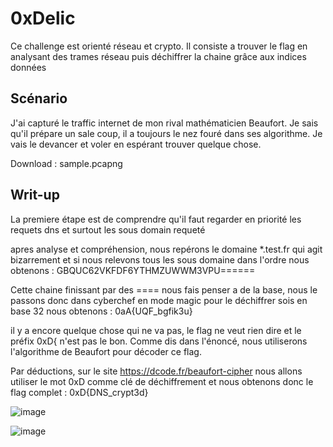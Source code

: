# 0xDelic
Ce challenge est orienté réseau et crypto. Il consiste a trouver le flag en analysant des trames réseau puis déchiffrer la chaine grâce aux indices données 

## Scénario

J'ai capturé le traffic internet de mon rival mathématicien Beaufort. Je sais qu'il prépare un sale coup, il a toujours le nez fouré dans ses algorithme. Je vais le devancer et voler en espérant trouver quelque chose.


Download : sample.pcapng

## Writ-up
La premiere étape est de comprendre qu'il faut regarder en priorité les requets dns et surtout les sous domain requeté

apres analyse et compréhension, nous repérons le domaine *.test.fr qui agit bizarrement et si nous relevons tous les sous domaine dans l'ordre nous obtenons : GBQUC62VKFDF6YTHMZUWWM3VPU======

Cette chaine finissant par des ==== nous fais penser a de la base, nous le passons donc dans cyberchef en mode magic pour le déchiffrer sois en base 32 nous obtenons :
0aA{UQF_bgfik3u}


il y a encore quelque chose qui ne va pas, le flag ne veut rien dire et le préfix 0xD{ n'est pas le bon. 
Comme dis dans l'énoncé, nous utiliserons l'algorithme de Beaufort pour décoder ce flag. 

Par déductions, sur le site https://dcode.fr/beaufort-cipher nous allons utiliser le mot 0xD comme clé de déchiffrement et nous obtenons donc le flag complet : 0xD{DNS_crypt3d}


![image](https://github.com/Kccorp/0xDelic/assets/85285247/a4a28add-5a83-4d8c-8b26-427ef6425a25)




![image](https://github.com/Kccorp/0xDelic/assets/85285247/6e874fe1-4d27-440f-be6c-7a519f89b1da)


